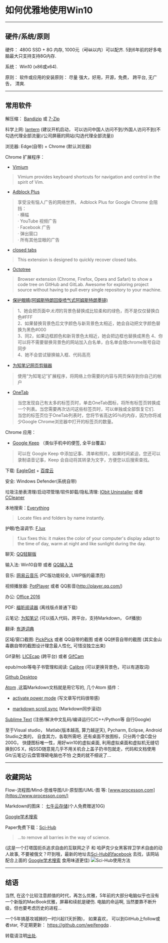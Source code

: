 # 如何优雅地使用Win10

---

## 硬件/系统/原则
硬件： 480G SSD + 8G 内存, 1000元（~~可以~~以内）可以配齐. 5到6年前的好多电脑最大只支持支持8G内存.

系统： Win10 (x86或x64).

原则： 软件或应用的安装原则： 尽量 强大，好用，开源，免费， 跨平台, 无广告， 清爽.

---

## 常用软件
解压缩： [Bandizip](https://www.bandisoft.com/bandizip/cn/) 或 [7-Zip](http://www.7-zip.org/download.html)

科学上网: [lantern](https://github.com/getlantern/lantern) (建议开机启动， 可以访问中国人访问不到/外国人访问不到(不勾选代理全部流量)/公司屏蔽的网站(勾选代理全部流量))  

浏览器: Edge(自带) + Chrome (默认浏览器)   

Chrome 扩展程序：
- [Vimium](https://chrome.google.com/webstore/detail/vimium/dbepggeogbaibhgnhhndojpepiihcmeb)  

>  Vimium provides keyboard shortcuts for navigation and control in the spirit of Vim.  

- [Adblock Plus](https://chrome.google.com/webstore/detail/adblock-plus/cfhdojbkjhnklbpkdaibdccddilifddb)  

> 享受没有恼人广告的网络世界。
Adblock Plus for Google Chrome 会阻挡：  
· 横幅  
· YouTube 视频广告  
· Facebook 广告  
· 弹出窗口   
· 所有其他显眼的广告  

- [closed tabs](https://chrome.google.com/webstore/detail/closed-tabs/eonffnnfmbfnmjpaiigdclmfelolemah)  

> This extension is designed to quickly recover closed tabs.  

- [Octotree](https://chrome.google.com/webstore/detail/octotree/bkhaagjahfmjljalopjnoealnfndnagc)  

> Browser extension (Chrome, Firefox, Opera and Safari) to show a code tree on GitHub and GitLab. Awesome for exploring project source without having to pull every single repository to your machine.  

- [保护眼睛(阿姆斯特朗回旋喷气式阿姆斯特朗墨镜)](https://chrome.google.com/webstore/detail/%E4%BF%9D%E6%8A%A4%E7%9C%BC%E7%9D%9B/fgadnbmmolnmbkbklpaojbogcopipopl)  

> 1、她会把页面中*太亮*的背景色替换成比较柔和的绿色，而不是仅仅替换白色#FFF  
2、如果替换背景色后文字颜色与新背景色太相近，她会自动把文字颜色替换为黑色#000  
3、同2，如果边框颜色和新背景色太相近，她会把边框也替换成黑色
4、你可以将不需要替换背景色的网站加入白名单，白名单会随chrome账号自动同步  
4、她不会尝试替换输入框、代码高亮  

- [为知笔记网页剪辑器](https://chrome.google.com/webstore/detail/wiznote-web-clipper/jfanfpmalehkemdiiebjljddhgojhfab)  

> 使用“为知笔记”扩展程序，将网络上你需要的内容与网页保存到你自己的帐户  

- [OneTab](https://chrome.google.com/webstore/detail/onetab/chphlpgkkbolifaimnlloiipkdnihall)  

> 当您发现自己有太多的标签页时，单击OneTab图标，将所有标签页转换成一个列表。当您需要再次访问这些标签页时，可以单独或全部恢复它们.  
当您的标签页位于OneTab列表时，您将节省高达95％的内存，因为你将减少Google Chrome浏览器中打开的标签页的数量。  

Chrome 应用：  

- [Google Keep](https://chrome.google.com/webstore/detail/google-keep-notes-and-lis/hmjkmjkepdijhoojdojkdfohbdgmmhki?utm_source=chrome-ntp-icon) （类似手机中的便签, 全平台覆盖）  

> 可以在 Google Keep 中添加记事、清单和照片。如果时间紧迫，您还可以录制语音记事，Keep 会自动将其转录为文字，方便您以后搜索查找。

下载: [EagleGet](http://www.eagleget.com/download/) + [百度云](https://pan.baidu.com/download)  

安全: Windows Defender(系统自带)  

垃圾注册表清理/启动项管理/软件卸载/隐私清理: [IObit Uninstaller](http://www.iobit.com/en/advanceduninstaller.php) 或者 [CCleaner](https://www.piriform.com/ccleaner/download)

本地搜索：[Everything](https://www.voidtools.com/)  

> Locate files and folders by name instantly.

护眼/色温调节: [F.lux](https://justgetflux.com/)  

> f.lux fixes this: it makes the color of your computer's display adapt to the time of day, warm at night and like sunlight during the day.

聊天: [QQ轻聊版](http://im.qq.com/lightqq/)

输入法: Win10自带 或者 [QQ输入法](http://qq.pinyin.cn/)   

音乐: [网易云音乐](http://music.163.com/) (PC版功能较全, UWP版的最漂亮)  

视频播放器: [PotPlayer](https://potplayer.daum.net/) 或者 QQ影音(http://player.qq.com/)  

办公: [Office 2016](http://jingyan.baidu.com/article/90895e0fccf91c64ec6b0b00.html)　

PDF: [福昕阅读器](http://www.foxitsoftware.cn/products/reader/) (离线版点普通下载)

云笔记: [为知笔记](http://www.wiz.cn/download.html) (可以插入代码，跨平台，支持Markdown， Gif播放)

翻译: [有道词典](http://dict.youdao.com/)

区域/窗口截图: [PickPick](http://ngwin.com/picpick) 或者 QQ自带的截图 或者 QQ拼音自带的截图 (其实金山毒霸自带的截图设计理念最人性化, 可惜没独立出来)  

Gif录制: [LICEcap](http://www.cockos.com/licecap/) (跨平台) 或者 [GifCam](http://blog.bahraniapps.com/gifcam/)

epub/mobi等电子书管理和阅读: [Calibre](https://calibre-ebook.com/) (可以更换背景色，可以有道取词)

[Github Desktop](https://desktop.github.com/)  

[Atom](https://atom.io/) ,这篇Markdown文档就是用它写的, 几个Atom 插件：  

- [activate power mode](https://github.com/JoelBesada/activate-power-mode) (写文章写代码很带感)    

- [markdown scroll sync](https://github.com/mark-hahn/markdown-scroll-sync) (Markdown同步滚动)  


[Sublime Text](https://www.sublimetext.com/) (注册/解决中文乱码/编译运行C/C++/Python等 自行Google)

至于Visual studio， Matlab(版本越高, 算力越逆天), Pycharm, Eclipse, Android Studio之类的， 自食其力，各取所需吧. 还有桌面不放图标，只分两个盘C盘分200G， 快捷图标唯一性，用好win10的虚拟桌面, 利用虚拟桌面和虚拟机无缝切换到OS X，纯SSD随意晃几乎不用关机合上盖子扔书包就走，代码和文档使用Git/云笔记/云盘管理砸电脑也不怕 之类的就不细说了...

---

## 收藏网站
Flow-流程图/Mind-思维导图/UI-原型图/UML-图 等: [www.processon.com](https://www.processon.com/)  

Markdown的图床： [七牛云存储](http://www.qiniu.com/)(个人免费赠送10G)  

[Google学术搜索](https://scholar.google.com.sg/schhp?hl=zh-CN)  

Paper免费下载：[Sci-Hub](http://sci-hub.cc/)   

> ...to remove all barries in the way of science.  

(这是一个灯塔国扼杀追求自由的互联网之子 和 哈萨克少女黑客捍卫学术自由的动人故事, 不要被俄文？吓到哦，最新的地址去[Sci-Hub的facebook](https://www.facebook.com/sci.hub.org) 去找，该网站配合上面的 [Google学术搜索](https://scholar.google.com.sg/schhp?hl=zh-CN) 食用味道更佳)
![Sci-Hub使用方法](http://7xtauc.com2.z0.glb.clouddn.com/PaperDownload.png)  

---

## 结语  
当然, 在这个比较注意颜值的时代，再怎么优雅，5年前的大部分电脑似乎也没有一个新版的MacBook优雅，屏幕和续航是硬伤. 电脑的命运啊, 当然要靠不断升级，但也要考虑历史的进程...

一个5年搞基攻城狮的一时兴起(1天折腾)， 如果喜欢， 可以到GitHub上follow或者star, 不定期更新： https://github.com/weifengdq .  

转载请注明[出处](https://github.com/weifengdq/MarkdownNotes/blob/master/%E5%A6%82%E4%BD%95%E4%BC%98%E9%9B%85%E7%9A%84%E4%BD%BF%E7%94%A8Win10.md).  
